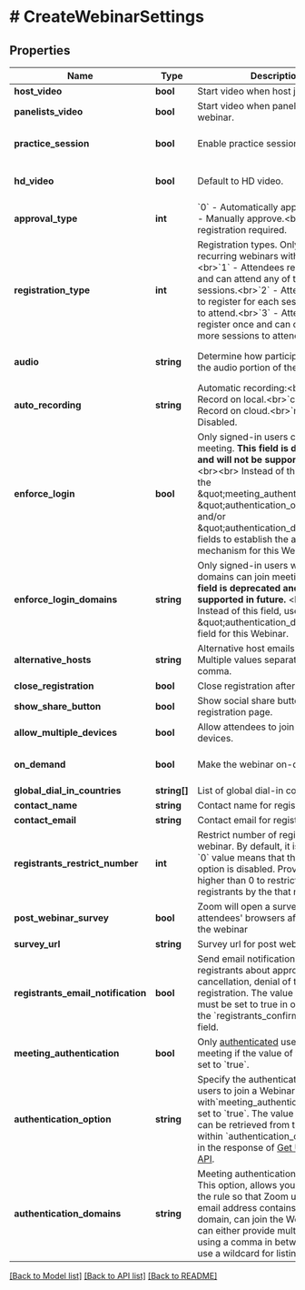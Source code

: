 # # CreateWebinarSettings

## Properties

Name | Type | Description | Notes
------------ | ------------- | ------------- | -------------
**host_video** | **bool** | Start video when host joins webinar. | [optional] 
**panelists_video** | **bool** | Start video when panelists join webinar. | [optional] 
**practice_session** | **bool** | Enable practice session. | [optional] [default to false]
**hd_video** | **bool** | Default to HD video. | [optional] [default to false]
**approval_type** | **int** | &#x60;0&#x60; - Automatically approve.&lt;br&gt;&#x60;1&#x60; - Manually approve.&lt;br&gt;&#x60;2&#x60; - No registration required. | [optional] 
**registration_type** | **int** | Registration types. Only used for recurring webinars with a fixed time.&lt;br&gt;&#x60;1&#x60; - Attendees register once and can attend any of the webinar sessions.&lt;br&gt;&#x60;2&#x60; - Attendees need to register for each session in order to attend.&lt;br&gt;&#x60;3&#x60; - Attendees register once and can choose one or more sessions to attend. | [optional] 
**audio** | **string** | Determine how participants can join the audio portion of the meeting. | [optional] [default to 'both']
**auto_recording** | **string** | Automatic recording:&lt;br&gt;&#x60;local&#x60; - Record on local.&lt;br&gt;&#x60;cloud&#x60; -  Record on cloud.&lt;br&gt;&#x60;none&#x60; - Disabled. | [optional] [default to 'none']
**enforce_login** | **bool** | Only signed-in users can join this meeting.   **This field is deprecated and will not be supported in future.** &lt;br&gt;&lt;br&gt; Instead of this field, use the \&quot;meeting_authentication\&quot;, \&quot;authentication_option\&quot; and/or \&quot;authentication_domains\&quot; fields to establish the authentication mechanism for this Webinar. | [optional] 
**enforce_login_domains** | **string** | Only signed-in users with specified domains can join meetings.  **This field is deprecated and will not be supported in future.** &lt;br&gt;&lt;br&gt; Instead of this field, use the \&quot;authentication_domains\&quot; field for this Webinar. | [optional] 
**alternative_hosts** | **string** | Alternative host emails or IDs. Multiple values separated by comma. | [optional] 
**close_registration** | **bool** | Close registration after event date. | [optional] 
**show_share_button** | **bool** | Show social share buttons on the registration page. | [optional] 
**allow_multiple_devices** | **bool** | Allow attendees to join from multiple devices. | [optional] 
**on_demand** | **bool** | Make the webinar on-demand | [optional] [default to false]
**global_dial_in_countries** | **string[]** | List of global dial-in countries | [optional] 
**contact_name** | **string** | Contact name for registration | [optional] 
**contact_email** | **string** | Contact email for registration | [optional] 
**registrants_restrict_number** | **int** | Restrict number of registrants for a webinar. By default, it is set to &#x60;0&#x60;. A &#x60;0&#x60; value means that the restriction option is disabled. Provide a number higher than 0 to restrict the webinar registrants by the that number. | [optional] 
**post_webinar_survey** | **bool** | Zoom will open a survey page in attendees&#39; browsers after leaving the webinar | [optional] 
**survey_url** | **string** | Survey url for post webinar survey | [optional] 
**registrants_email_notification** | **bool** | Send email notifications to registrants about approval, cancellation, denial of the registration. The value of this field must be set to true in order to use the &#x60;registrants_confirmation_email&#x60; field. | [optional] 
**meeting_authentication** | **bool** | Only [authenticated](https://support.zoom.us/hc/en-us/articles/360037117472-Authentication-Profiles-for-Meetings-and-Webinars) users can join meeting if the value of this field is set to &#x60;true&#x60;. | [optional] 
**authentication_option** | **string** | Specify the authentication type for users to join a Webinar with&#x60;meeting_authentication&#x60; setting set to &#x60;true&#x60;. The value of this field can be retrieved from the &#x60;id&#x60; field within &#x60;authentication_options&#x60; array in the response of [Get User Settings API](https://marketplace.zoom.us/docs/api-reference/zoom-api/users/usersettings). | [optional] 
**authentication_domains** | **string** | Meeting authentication domains. This option, allows you to specify the rule so that Zoom users, whose email address contains a certain domain, can join the Webinar. You can either provide multiple domains, using a comma in between and/or use a wildcard for listing domains. | [optional] 

[[Back to Model list]](../../README.md#documentation-for-models) [[Back to API list]](../../README.md#documentation-for-api-endpoints) [[Back to README]](../../README.md)


